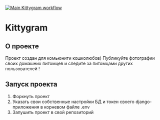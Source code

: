 
[![Main Kittygram workflow](https://github.com/timrybakov/kittygram_final/actions/workflows/main.yml/badge.svg)](https://github.com/timrybakov/kittygram_final/actions/workflows/main.yml)
#  Kittygram

## О проекте 

Проект создан для комьюнити кошколюбов) Публикуйте фотографии своих домашних питомцев и следите за питомцами других пользователей !

## Запуск проекта

1) Форкнуть проект
2) Указать свои собственные настройки БД и токен своего django-приложения в корневом файле .env
3) Запушить проект в свой репозиторий
